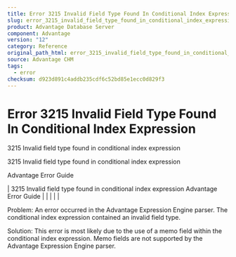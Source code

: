 ```yaml
---
title: Error 3215 Invalid Field Type Found In Conditional Index Expression
slug: error_3215_invalid_field_type_found_in_conditional_index_expression
product: Advantage Database Server
component: Advantage
version: "12"
category: Reference
original_path_html: error_3215_invalid_field_type_found_in_conditional_index_expression.htm
source: Advantage CHM
tags:
  - error
checksum: d923d891c4addb235cdf6c52bd85e1ecc0d829f3
---
```


# Error 3215 Invalid Field Type Found In Conditional Index Expression

3215 Invalid field type found in conditional index expression

3215 Invalid field type found in conditional index expression

Advantage Error Guide

| 3215 Invalid field type found in conditional index expression  Advantage Error Guide |  |  |  |  |

Problem: An error occurred in the Advantage Expression Engine parser. The conditional index expression contained an invalid field type.

Solution: This error is most likely due to the use of a memo field within the conditional index expression. Memo fields are not supported by the Advantage Expression Engine parser.
